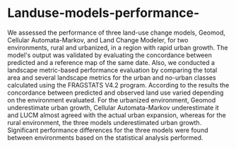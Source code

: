 # Landuse-models-performance-
We assessed the performance of three land-use change models, Geomod, Cellular Automata-Markov, and Land Change Modeler, for two environments, rural and urbanized, in a region with rapid urban growth. The model's output was validated by evaluating the concordance between predicted and a reference map of the same date. Also, we conducted a landscape metric-based performance evaluation by comparing the total area and several landscape metrics for the urban and no-urban classes calculated using the FRAGSTATS V4.2 program.  According to the results the concordance between predicted and observed land use varied depending on the environment evaluated. For the urbanized environment, Geomod underestimate urban growth, Cellular Automata-Markov underestimate it and LUCM almost agreed with the actual urban expansion, whereas for the rural environment, the three models underestimated urban growth. Significant performance differences for the three models were found between environments based on the statistical analysis performed. 
